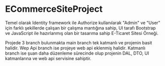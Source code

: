 # ECommerceSiteProject
Temel olarak Identity framework ile Authorize kullanılarak "Admin" ve "User" için farklı şekillerde çalışan bir çalışma mantığına sahip, UI tarafı Bootstrap ve JavaScript ile hazırlanmış olan bir tasarıma sahip E-Ticaret Sitesi Örneği.

Projede 3 branch bulunmakta main branch tek katmanlı ve projenin basit halidir. Wep Api branch ise projeye web api eklenmiş halidir. Katmanlı branch ise şuan daha düzenleme sürecinde olup projenin DAL, DTO, UI katmanlarına ve web api servisine sahiptir.
